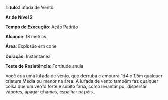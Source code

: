 **Titulo**:Lufada de Vento

**Ar de Nível 2**

**Tempo de Execução**: Ação Padrão

**Alcance**: 18 metros

**Área**: Explosão em cone

**Duração**: Instantânea

**Teste de Resistência**: Fortitude anula

Você cria uma lufada de vento, que derruba e empurra 1d4 x 1,5m qualquer criatura Média ou menor na área. A lufada de vento também faz qualquer coisa que um vento forte e súbito faria, como levantar pó, dispersar vapores, apagar chamas, espalhar papéis..